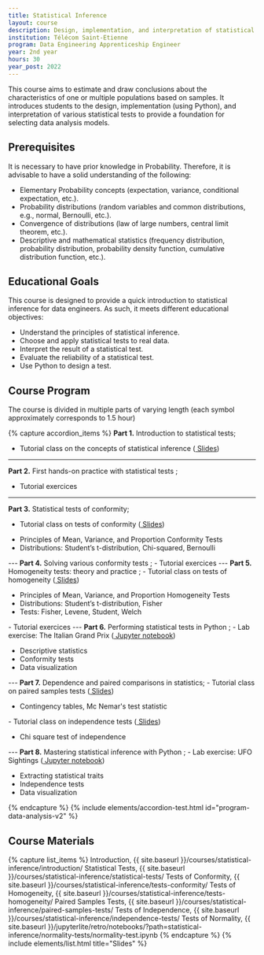 ```yaml
---
title: Statistical Inference
layout: course
description: Design, implementation, and interpretation of statistical tests 
institution: Télécom Saint-Etienne
program: Data Engineering Apprenticeship Engineer
year: 2nd year
hours: 30
year_post: 2022
---
```


This course aims to estimate and draw conclusions about the characteristics of one or multiple populations based on samples. It introduces students to the design, implementation (using Python), and interpretation of various statistical tests to provide a foundation for selecting data analysis models.


## <i class="fas fa-exclamation-triangle"></i> Prerequisites

It is necessary to have prior knowledge in Probability. Therefore, it is advisable to have a solid understanding of the following:

- Elementary Probability concepts (expectation, variance, conditional expectation, etc.).
- Probability distributions (random variables and common distributions, e.g., normal, Bernoulli, etc.).
- Convergence of distributions (law of large numbers, central limit theorem, etc.).
- Descriptive and mathematical statistics (frequency distribution, probability distribution, probability density function, cumulative distribution function, etc.).


## <i class="fas fa-bookmark"></i> Educational Goals

This course is designed to provide a quick introduction to statistical inference for data engineers. As such, it meets different educational objectives:
- Understand the principles of statistical inference.
- Choose and apply statistical tests to real data.
- Interpret the result of a statistical test.
- Evaluate the reliability of a statistical test.
- Use Python to design a test.


## <i class="fas fa-book"></i> Course Program

The course is divided in multiple parts of varying length (each symbol <i class="fas fa-clock"></i> approximately corresponds to 1.5 hour)

{% capture accordion_items %}
<b>Part 1.</b> Introduction to statistical tests;
- Tutorial class on the concepts of statistical inference (<a href="{{ site.baseurl }}/courses/statistical-inference/introduction/"><i class="fas fa-chalkboard"></i> Slides</a>)
---
<b>Part 2.</b> First hands-on practice with statistical tests <i class="fas fa-clock"></i><i class="fas fa-clock"></i>;
- Tutorial exercices
---
<b>Part 3.</b> Statistical tests of conformity;
- Tutorial class on tests of conformity (<a href="{{ site.baseurl }}/courses/statistical-inference/tests-conformity/"><i class="fas fa-chalkboard"></i> Slides</a>)
<ul><li>Principles of Mean, Variance, and Proportion Conformity Tests</li><li>Distributions: Student’s t-distribution, Chi-squared, Bernoulli</li></ul>
---
<b>Part 4.</b> Solving various conformity tests <i class="fas fa-clock"></i>;
- Tutorial exercices
---
<b>Part 5.</b> Homogeneity tests: theory and practice <i class="fas fa-clock"></i>;
- Tutorial class on tests of homogeneity (<a href="{{ site.baseurl }}/courses/statistical-inference/tests-homogeneity/"><i class="fas fa-chalkboard"></i> Slides</a>)
<ul><li>Principles of Mean, Variance, and Proportion Homogeneity Tests</li><li>Distributions: Student’s t-distribution, Fisher</li><li>Tests: Fisher, Levene, Student, Welch</li></ul>
- Tutorial exercices
---
<b>Part 6.</b> Performing statistical tests in Python <i class="fas fa-clock"></i><i class="fas fa-clock"></i>;
- Lab exercise: The Italian Grand Prix (<a href="{{ site.baseurl }}/jupyterlite/retro/notebooks/?path=statistical-inference/monza/monza.ipynb"><i class="fab fa-python"></i> Jupyter notebook</a>)
<ul><li>Descriptive statistics</li><li>Conformity tests</li><li>Data visualization</li></ul>
---
<b>Part 7.</b> Dependence and paired comparisons in statistics;
- Tutorial class on paired samples tests (<a href="{{ site.baseurl }}/courses/statistical-inference/paired-samples-tests/"><i class="fas fa-chalkboard"></i> Slides</a>)
<ul><li>Contingency tables, Mc Nemar's test statistic</li></ul>
- Tutorial class on independence tests (<a href="{{ site.baseurl }}/courses/statistical-inference/independence-tests/"><i class="fas fa-chalkboard"></i> Slides</a>)
<ul><li>Chi square test of independence</li></ul>
---
<b>Part 8.</b> Mastering statistical inference with Python <i class="fas fa-clock"></i>;
- Lab exercise: UFO Sightings (<a href="{{ site.baseurl }}/jupyterlite/retro/notebooks/?path=statistical-inference/ufo-sightings/ufo.ipynb"><i class="fab fa-python"></i> Jupyter notebook</a>)
<ul><li>Extracting statistical traits</li><li>Independence tests</li><li>Data visualization</li></ul>
{% endcapture %}
{% include elements/accordion-test.html id="program-data-analysis-v2" %}

## <i class="fas fa-file-download"></i> Course Materials

{% capture list_items %}
Introduction, {{ site.baseurl }}/courses/statistical-inference/introduction/
Statistical Tests, {{ site.baseurl }}/courses/statistical-inference/statistical-tests/
Tests of Conformity, {{ site.baseurl }}/courses/statistical-inference/tests-conformity/
Tests of Homogeneity, {{ site.baseurl }}/courses/statistical-inference/tests-homogeneity/
Paired Samples Tests, {{ site.baseurl }}/courses/statistical-inference/paired-samples-tests/
Tests of Independence, {{ site.baseurl }}/courses/statistical-inference/independence-tests/
Tests of Normality, {{ site.baseurl }}/jupyterlite/retro/notebooks/?path=statistical-inference/normality-tests/normality-test.ipynb
{% endcapture %}
{% include elements/list.html title="Slides" %}


